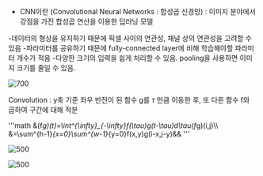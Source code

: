 
- CNN이란 (Convolutional Neural Networks : 합성곱 신경망) : 이미지 분야에서 강점을 가진 합성곱 연산을 이용한 딥러닝 모델

-데이터의 형상을 유지하기 때문에 픽셀 사이의 연관성, 채널 상의 연관성을 고려할 수 있음
-파라미터를 공유하기 때문에 fully-connected layer에 비해 학습해야할 파라미터 개수가 적음
-다양한 크기의 입력을 쉽게 처리할 수 있음. pooling을 사용하면 이미지 크기를 줄일 수 있음.

![700](https://i.imgur.com/lWK61qD.png)

Convolution : y축 기준 좌우 반전이 된 함수 g를 $\tau$ 만큼 이동한 후, 또 다른 함수 f와 곱하여 구간에 대해 적분

'''math
&(f*g)(t)=\int^{\infty}_{-\infty}f(\tau)g(t-\tau)d\tau(f*g)(i,j)\\\\
&=\sum^{h-1}_{x=0}\sum^{w-1}_{y=0}f(x,y)g(i-x,j-y)&&
'''

![500](https://i.imgur.com/ZQSpVbE.png)

![500](https://i.imgur.com/h5q6VjO.png)
